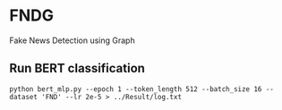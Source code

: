 # FNDG
Fake News Detection using Graph

## Run BERT classification
`python bert_mlp.py --epoch 1 --token_length 512 --batch_size 16 --dataset 'FND' --lr 2e-5 > ../Result/log.txt`
